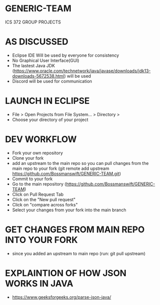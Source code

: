 # GENERIC-TEAM
ICS 372 GROUP PROJECTS

# AS DISCUSSED 
* Eclipse IDE Will be used by everyone for consistency
* No Graphical User Interface(GUI)
* The lastest Java JDK (https://www.oracle.com/technetwork/java/javase/downloads/jdk13-downloads-5672538.html) will be used
* Discord will be used for communication

# LAUNCH IN ECLIPSE
* File > Open Projects from File System... > Directory >
* Choose your directory of your project

# DEV WORKFLOW
* Fork your own repository
* Clone your fork
* add an upstream to the main repo so you can pull changes from the main repo to your fork (git remote add upstream https://github.com/Bossmanswift/GENERIC-TEAM.git)
* Commit to your fork
* Go to the main repository (https://github.com/Bossmanswift/GENERIC-TEAM)
* Click on Pull Request Tab
* Click on the "New pull request"
* Click on "compare across forks"
* Select your changes from your fork into the main branch

# GET CHANGES FROM MAIN REPO INTO YOUR FORK
* since you added an upstream to main repo (run: git pull upstream)

# EXPLAINTION OF HOW JSON WORKS IN JAVA
* https://www.geeksforgeeks.org/parse-json-java/
